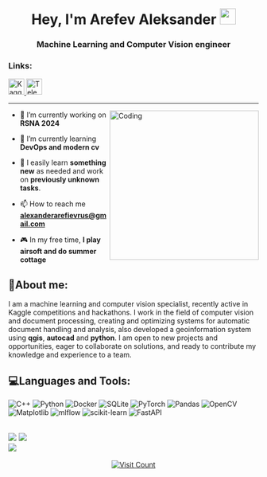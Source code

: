 <h1 align="center">Hey, I'm Arefev Aleksander</a> 
<img src="https://github.com/blackcater/blackcater/raw/main/images/Hi.gif" height="32"/></h1>
<h3 align="center">Machine Learning and Computer Vision engineer</h3>

<h3 align="left">Links:</h3>
<p align="left">
  <a href="https://www.kaggle.com/mercurlc" target="_blank">
    <img src="https://www.kaggle.com/static/images/site-logo.png" alt="Kaggle" height="32"/>
  </a>
  <a href="https://t.me/mercuriic" target="_blank">
    <img src="https://upload.wikimedia.org/wikipedia/commons/8/82/Telegram_logo.svg" alt="Telegram" height="32"/>
  </a>
</p>

---
<img align="right" alt="Coding" width="300" src="https://user-images.githubusercontent.com/74038190/212749447-bfb7e725-6987-49d9-ae85-2015e3e7cc41.gif">

- 🔭 I’m currently working on **RSNA 2024**

- 🌱 I’m currently learning **DevOps and modern cv**

- 🚀 I easily learn **something new** as needed and work on **previously unknown tasks**.

- 📫 How to reach me **alexanderarefievrus@gmail.com**

- 🎮 In my free time, **I play airsoft and do summer cottage**

## 📝About me:
I am a machine learning and computer vision specialist, recently active in Kaggle competitions and hackathons. I work in the field of computer vision and document processing, creating and optimizing systems for automatic document handling and analysis, also developed a geoinformation system using **qgis**, **autocad** and **python**. I am open to new projects and opportunities, eager to collaborate on solutions, and ready to contribute my knowledge and experience to a team.


## 💻Languages and Tools:
![C++](https://img.shields.io/badge/c++-%2300599C.svg?style=flat&logo=c%2B%2B&logoColor=white) ![Python](https://img.shields.io/badge/python-3670A0?style=flat&logo=python&logoColor=ffdd54) ![Docker](https://img.shields.io/badge/docker-%230db7ed.svg?style=flat&logo=docker&logoColor=white) ![SQLite](https://img.shields.io/badge/sqlite-%2307405e.svg?style=flat&logo=sqlite&logoColor=white) ![PyTorch](https://img.shields.io/badge/PyTorch-%23EE4C2C.svg?style=flat&logo=PyTorch&logoColor=white) ![Pandas](https://img.shields.io/badge/pandas-%23150458.svg?style=flat&logo=pandas&logoColor=white) ![OpenCV](https://img.shields.io/badge/opencv-%23white.svg?style=flat&logo=opencv&logoColor=white) ![Matplotlib](https://img.shields.io/badge/Matplotlib-%23ffffff.svg?style=flat&logo=Matplotlib&logoColor=black) ![mlflow](https://img.shields.io/badge/mlflow-%23d9ead3.svg?style=flat&logo=numpy&logoColor=blue) ![scikit-learn](https://img.shields.io/badge/scikit--learn-%23F7931E.svg?style=flat&logo=scikit-learn&logoColor=white) ![FastAPI](https://img.shields.io/badge/FastAPI-005571?style=flat&logo=fastapi)

![](https://github-readme-stats.vercel.app/api?username=Mercurlc&theme=dark&hide_border=true&include_all_commits=false&count_private=true)
![](https://github-readme-streak-stats.herokuapp.com/?user=Mercurlc&theme=dark&hide_border=true)<br/>
![](https://github-readme-stats.vercel.app/api/top-langs/?username=Mercurlc&theme=dark&hide_border=true&include_all_commits=false&count_private=true&layout=compact)
---

<div align="center">
    <a href="https://visitcount.itsvg.in">
        <img src="https://visitcount.itsvg.in/api?id=Mercurlc&icon=0&color=0" alt="Visit Count">
    </a>
</div>
